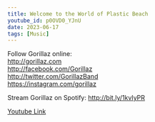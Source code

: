 ```yaml
---
title: Welcome to the World of Plastic Beach
youtube_id: p0OVD0_YJnU
date: 2023-06-17
tags: [Music]
---
```

Follow Gorillaz online:  
<http://gorillaz.com>  
<http://facebook.com/Gorillaz>  
<http://twitter.com/GorillazBand>  
<https://instagram.com/gorillaz>  

Stream Gorillaz on Spotify: <http://bit.ly/1kvIyPR>  

[Youtube Link](https://www.youtube.com/watch?v=p0OVD0_YJnU)  
